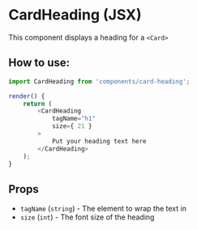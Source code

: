 # CardHeading (JSX)

This component displays a heading for a `<Card>`

## How to use:

```js
import CardHeading from 'components/card-heading';

render() {
	return (
		<CardHeading
			tagName="h1"
			size={ 21 }
		>
			Put your heading text here
		</CardHeading>
	);
}
```

## Props

- `tagName` (`string`) - The element to wrap the text in
- `size` (`int`) - The font size of the heading
